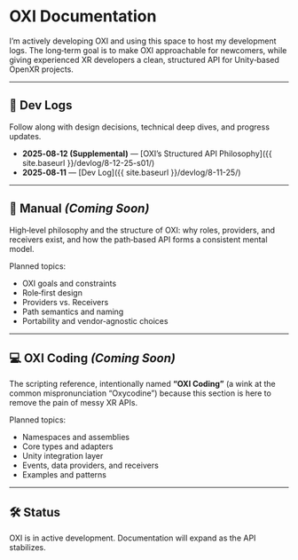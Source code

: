 # OXI Documentation

I’m actively developing OXI and using this space to host my development logs.
The long‑term goal is to make OXI approachable for newcomers, while giving experienced XR developers a clean, structured API for Unity‑based OpenXR projects.

---

## 📓 Dev Logs

Follow along with design decisions, technical deep dives, and progress updates.

- **2025‑08‑12 (Supplemental)** — [OXI’s Structured API Philosophy]({{ site.baseurl }}/devlog/8-12-25-s01/)
- **2025‑08‑11** — [Dev Log]({{ site.baseurl }}/devlog/8-11-25/)

---

## 📖 Manual *(Coming Soon)*

High‑level philosophy and the structure of OXI: why roles, providers, and receivers exist, and how the path‑based API forms a consistent mental model.

Planned topics:
- OXI goals and constraints
- Role‑first design
- Providers vs. Receivers
- Path semantics and naming
- Portability and vendor‑agnostic choices

---

## 💻 OXI Coding *(Coming Soon)*

The scripting reference, intentionally named **“OXI Coding”** (a wink at the common mispronunciation “Oxycodine”) because this section is here to remove the pain of messy XR APIs.

Planned topics:
- Namespaces and assemblies
- Core types and adapters
- Unity integration layer
- Events, data providers, and receivers
- Examples and patterns

---

## 🛠 Status

OXI is in active development. Documentation will expand as the API stabilizes.
